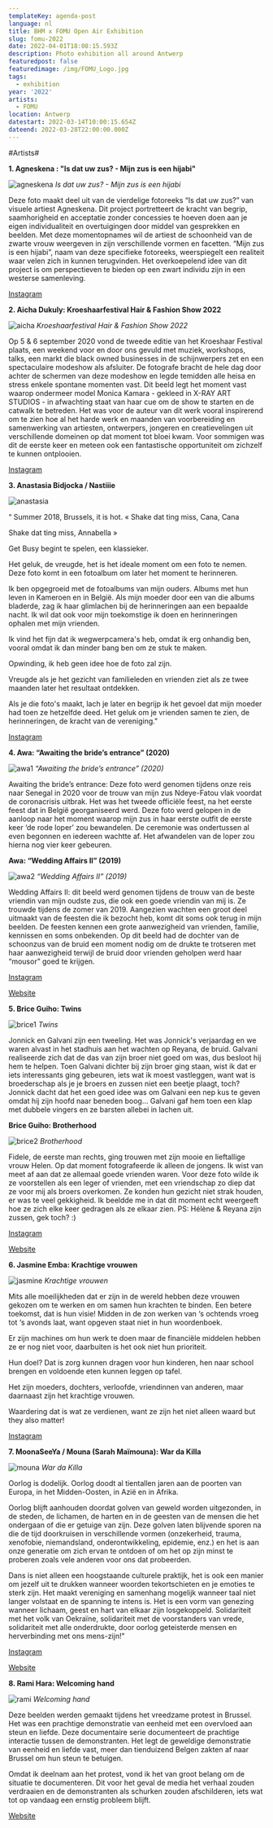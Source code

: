 ```yaml
---
templateKey: agenda-post
language: nl
title: BHM x FOMU Open Air Exhibition
slug: fomu-2022
date: 2022-04-01T18:08:15.593Z
description: Photo exhibition all around Antwerp
featuredpost: false
featuredimage: /img/FOMU_Logo.jpg
tags:
  - exhibition
year: '2022'
artists:
  - FOMU
location: Antwerp
datestart: 2022-03-14T10:00:15.654Z
dateend: 2022-03-28T22:00:00.000Z
---
```

#Artists#

**1. Agneskena : "Is dat uw zus? - Mijn zus is een hijabi"**

![agneskena](/img/agneskena.jpg "agneskena")
*Is dat uw zus? - Mijn zus is een hijabi*

Deze foto maakt deel uit van de vierdelige fotoreeks “Is dat uw zus?” van visuele artiest Agneskena. Dit project portretteert de kracht van begrip, saamhorigheid en acceptatie zonder concessies te hoeven doen aan je eigen individualiteit en overtuigingen door middel van gesprekken en beelden. Met deze momentopnames wil de artiest de schoonheid van de zwarte vrouw weergeven in zijn verschillende vormen en facetten. “Mijn zus is een hijabi”, naam van deze specifieke fotoreeks, weerspiegelt een realiteit waar velen zich in kunnen terugvinden. Het overkoepelend idee van dit project is om perspectieven te bieden op een zwart individu zijn in een westerse samenleving.

[Instagram](https://www.instagram.com/agneskena_visuals/ )

**2. Aicha Dukuly: Kroeshaarfestival Hair & Fashion Show 2022**


![aicha](/img/aicha.jpg "aicha")
*Kroeshaarfestival Hair & Fashion Show 2022*

Op 5 & 6 september 2020 vond de tweede editie van het Kroeshaar Festival plaats, een weekend voor en door ons gevuld met muziek, workshops, talks, een markt die black owned businesses in de schijnwerpers zet en een spectaculaire modeshow als afsluiter. De fotografe bracht de hele dag door achter de schermen van deze modeshow en legde temidden alle heisa en stress enkele spontane momenten vast. Dit beeld legt het moment vast waarop ondermeer model Monica Kamara - gekleed in X-RAY ART STUDIOS - in afwachting staat van haar cue om de show te starten en de catwalk te betreden. Het was voor de auteur van dit werk vooral inspirerend om te zien hoe al het harde werk en maanden van voorbereiding en samenwerking van artiesten, ontwerpers, jongeren en creatievelingen uit verschillende domeinen op dat moment tot bloei kwam. Voor sommigen was dit de eerste keer en meteen ook een fantastische opportuniteit om zichzelf te kunnen ontplooien.

[Instagram](https://www.instagram.com/iyeeshaaaa/ )

**3. Anastasia Bidjocka / Nastiiie**


![anastasia](/img/anastasia.jpg "anastasia")

“ Summer 2018, Brussels, it is hot.
« Shake dat ting miss, Cana, Cana

Shake dat ting miss, Annabella »

Get Busy begint te spelen, een klassieker.

Het geluk, de vreugde, het is het ideale moment om een foto te nemen. Deze foto komt in een fotoalbum om later het moment  te herinneren.

Ik ben opgegroeid met de fotoalbums van mijn ouders. Albums met hun leven in Kameroen en in België. Als mijn moeder door een van die albums bladerde, zag ik haar glimlachen bij de herinneringen aan een bepaalde nacht. Ik wil dat ook voor mijn toekomstige ik doen en herinneringen ophalen met mijn vrienden.

Ik vind het fijn dat ik wegwerpcamera's heb, omdat ik erg onhandig ben, vooral omdat ik dan minder bang ben om ze stuk te maken.

Opwinding, ik heb geen idee hoe de foto zal zijn.

Vreugde als je het gezicht van familieleden en vrienden ziet als ze twee maanden later het resultaat ontdekken.

Als je die foto's maakt, lach je later en begrijp ik het gevoel dat mijn moeder had toen ze hetzelfde deed. Het geluk om je vrienden samen te zien, de herinneringen, de kracht van de vereniging."

[Instagram](https://instagram.com/nastiiie )

**4. Awa: “Awaiting the bride’s entrance” (2020)**

![awa1](/img/awa1.jpg "awa1")
*“Awaiting the bride’s entrance” (2020)*

Awaiting the bride’s entrance: Deze foto werd genomen tijdens onze reis naar Senegal in 2020 voor de trouw van mijn zus Ndeye-Fatou vlak voordat de coronacrisis uitbrak. Het was het tweede officiële feest, na het eerste feest dat in België georganiseerd werd. Deze foto werd gelopen in de aanloop naar het moment waarop mijn zus in haar eerste outfit de eerste keer ‘de rode loper’ zou bewandelen. De ceremonie was ondertussen al even begonnen en iedereen wachtte af. Het afwandelen van de loper zou hierna nog vier keer gebeuren.

**Awa: “Wedding Affairs II” (2019)**

![awa2](/img/awa2.jpg "awa2")
*“Wedding Affairs II” (2019)*

Wedding Affairs II: dit beeld werd genomen tijdens de trouw van de beste vriendin van mijn oudste zus, die ook een goede vriendin van mij is. Ze trouwde tijdens de zomer van 2019. Aangezien wachten een groot deel uitmaakt van de feesten die ik bezocht heb, komt dit soms ook terug in mijn beelden. De feesten kennen een grote aanwezigheid van vrienden, familie, kennissen en soms onbekenden. Op dit beeld had de dochter van de schoonzus van de bruid een moment nodig om de drukte te trotseren met haar aanwezigheid terwijl de bruid door vrienden geholpen werd haar “mousor” goed te krijgen.

[Instagram](https://www.instagram.com/aw.0aa/ )

[Website](https://awagaye.myportfolio.com/)

**5. Brice Guiho: Twins**

![brice1](/img/brice1.jpg "brice1")
*Twins*

Jonnick en Galvani zijn een tweeling. Het was Jonnick's verjaardag en we waren alvast in het stadhuis aan het wachten op Reyana, de bruid. Galvani realiseerde zich dat de das van zijn broer niet goed om was, dus besloot hij hem te helpen. Toen Galvani dichter bij zijn broer ging staan, wist ik dat er iets interessants ging gebeuren, iets wat ik moest vastleggen, want wat is broederschap als je je broers en zussen niet een beetje plaagt, toch? Jonnick dacht dat het een goed idee was om Galvani een nep kus te geven omdat hij zijn hoofd naar beneden boog... Galvani gaf hem toen een klap met dubbele vingers en ze barsten allebei in lachen uit.

**Brice Guiho: Brotherhood**

![brice2](/img/brice2.jpg "brice2")
*Brotherhood*

Fidele, de eerste man rechts, ging trouwen met zijn mooie en lieftallige vrouw Helen. Op dat moment fotografeerde ik alleen de jongens. Ik wist van meet af aan dat ze allemaal goede vrienden waren. Voor deze foto wilde ik ze voorstellen als een leger of vrienden, met een vriendschap zo diep dat ze voor mij als broers overkomen. Ze konden hun gezicht niet strak houden, er was te veel gekkigheid. Ik beeldde me in dat dit moment echt weergeeft hoe ze zich elke keer gedragen als ze elkaar zien. PS: Hélène & Reyana zijn zussen, gek toch? :)

[Instagram](https://www.instagram.com/briceguiho/)

[Website](https://www.briceguiho.com/)

**6. Jasmine Emba: Krachtige vrouwen**

![jasmine](/img/jasmine.jpg "jasmine")
*Krachtige vrouwen*

Mits alle moeilijkheden dat er zijn in de wereld hebben deze vrouwen gekozen om te werken en om samen hun krachten te binden. Een betere toekomst, dat is hun visie!  Midden in de zon werken van  ‘s ochtends vroeg tot ‘s avonds laat, want opgeven staat niet in hun woordenboek.

Er zijn machines om hun werk te doen maar de financiële middelen hebben ze er nog niet voor, daarbuiten is het ook niet hun prioriteit.

Hun doel? Dat is zorg kunnen dragen voor hun kinderen, hen naar school brengen en voldoende eten kunnen leggen op tafel.

Het zijn moeders, dochters, verloofde, vriendinnen van anderen, maar daarnaast zijn het krachtige vrouwen.

Waardering dat is wat ze verdienen, want ze zijn het niet alleen waard but they also matter!

[Instagram](https://instagram.com/stories.on.my.path?utm_medium=copy_link )

**7. MoonaSeeYa / Mouna (Sarah Maïmouna): War da Killa**

![mouna](/img/mouna.jpg "mouna")
*War da Killa*

Oorlog is dodelijk. Oorlog doodt al tientallen jaren aan de poorten van Europa, in het Midden-Oosten, in Azië en in Afrika.

Oorlog blijft aanhouden doordat golven van geweld worden uitgezonden, in de steden, de lichamen, de harten en in de geesten van de mensen die het ondergaan of die er getuige van zijn. Deze golven laten blijvende sporen na die de tijd doorkruisen in verschillende vormen (onzekerheid, trauma, xenofobie, niemandsland, onderontwikkeling, epidemie, enz.) en het is aan onze generatie om zich ervan te ontdoen of om het op zijn minst te proberen zoals vele anderen voor ons dat probeerden.

Dans is niet alleen een hoogstaande culturele praktijk, het is ook een manier om jezelf uit te drukken  wanneer woorden tekortschieten en je emoties te sterk zijn. Het maakt vereniging en samenhang mogelijk wanneer taal niet langer volstaat en de spanning te intens is. Het is een vorm van genezing wanneer lichaam, geest en hart van elkaar zijn losgekoppeld. Solidariteit met het volk van Oekraïne, solidariteit met de voorstanders van vrede, solidariteit met alle onderdrukte, door oorlog geteisterde mensen en herverbinding met ons mens-zijn!"

[Instagram](https://www.instagram.com/kovu.bymoona/?utm_medium=copy_link  )

[Website](https://moonaseeya.tumblr.com )

**8. Rami Hara: Welcoming hand**

![rami](/img/rami.jpg "rami")
*Welcoming hand*

Deze beelden werden gemaakt tijdens het vreedzame protest in Brussel. Het was een prachtige demonstratie van eenheid met een overvloed aan steun en liefde.
Deze documentaire serie documenteert de prachtige interactie tussen de demonstranten. Het legt de geweldige demonstratie van eenheid en liefde vast, meer dan tienduizend Belgen zakten af naar Brussel om hun steun te betuigen.

Omdat ik deelnam aan het protest, vond ik het van groot belang om de situatie te documenteren. Dit voor het geval de media het verhaal zouden verdraaien en de demonstranten als schurken zouden afschilderen, iets wat tot op vandaag een ernstig probleem blijft.

[Website](https://www.ramihara.com/)
